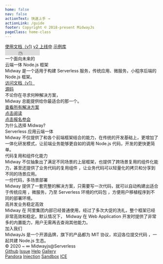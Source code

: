 ```yaml
---
home: false
nav: false
actionText: 快速上手 →
actionLink: /guide
footer: Copyright © 2018-present MidwayJs
pageClass: home-class
---
```

<div class="home-container">
  <div class="top-header-container">
    <div class="content-container">
      <div class="home-logo"></div>
      <div class="top-right">
        <nav>
          <a href="https://midwayjs.org/midway/v1" class="home-link link">使用文档（v1)</a>
          <a href="#" class="home-link link">v2 上线中</a>
          <!-- <a href="https://www.yuque.com/midwayjs/midway_v2" class="home-link link">API</a> -->
          <a href="http://demo.midwayjs.org/" class="home-link link">示例库</a>
        </nav>
        <iframe frameborder="0" scrolling="0" width="114" height="20" title="Star Midway on GitHub" src="https://ghbtns.com/github-btn.html?user=midwayjs&repo=midway&type=star&count=true"></iframe>
      </div>
    </div>
  </div>
  <div class="home-top">
    <div class="content-container">
      <div class="home-top-title">
        <div class="home-top-line">一个面向未来的</div>
        <div class="home-top-line">云端一体 Node.js 框架</div>
        <div class="home-top-mini-line">Midway 是一个适用于构建 Serverless 服务，传统应用、微服务，小程序后端的 Node.js 框架。</div>
      </div>
      <div class="home-top-button-list">
        <a class="home-top-button button view" href="https://www.yuque.com/midwayjs/midway_v2"><span class="buttonScale"></span><div>访问文档（v1）</div></a>
        <a class="home-top-button button white" href="https://github.com/midwayjs/midway"><span class="buttonScale"></span><div><i class="github"></i>源码</div></a>
      </div>
      <div class="home-top-right">
        <div class="home-top-container" id="top-wall">
        </div>
      </div>
    </div>
  </div>
  <div class="home-solutions">
    <div class="content-container">
      <div class="home-solution-title">不论你在寻求何种解决方案，</div>
      <div class="home-solution-title">Midway 总能提供给你最适合的那一个。</div>
      <div class="home-solution-list" id="home-solution-container"></div>
      <a class="home-solution-more button" href=""><span class="buttonScale"></span><div>查看所有解决方案</div></a>
      <div class="home-ad-middle">
        <div class="ad-middle-card" style="background-image: url('//gw.alicdn.com/tfs/TB1tXBJhAcx_u4jSZFlXXXnUFXa-546-274.png');">
          <a class="ad-middle-button button" href="https://zhuanlan.zhihu.com/p/245767106"><span class="buttonScale"></span><div>点击阅读</div></a>
        </div>
        <div class="ad-middle-card" style="background-image: url('//img.alicdn.com/tfs/TB1EA7elBBh1e4jSZFhXXcC9VXa-1092-548.jpg');">
          <a class="ad-middle-button button white" href="https://mudu.tv/watch/7560584"><span class="buttonScale"></span><div>点击报名参会</div></a>
        </div>
      </div>
    </div>
  </div>
  <div class="home-why-use">
    <div class="content-container">
      <div class="home-why-use-title">为什么选择 Midway?</div>
      <div class="home-why-use-card">
        <div class="home-why-card-title">Serverless 应用云端一体</div>
        <div class="home-why-card-content">Midway 不仅提供了和各个前端框架结合的能力，在传统的开发基础上，更增加了一体化研发模式，让前端业务能够更自如的调用 Node.js 代码，开发的更快更简单。</div>
        <div class="home-why-img" style="background-image: url('//gw.alicdn.com/tfs/TB11GybUAL0gK0jSZFAXXcA9pXa-868-694.png')"></div>
      </div>
      <div class="home-why-use-card right">
        <div class="home-why-card-title">代码复用和组件化能力</div>
        <div class="home-why-card-content">Midway  不仅抽象出了满足不同场景的上层框架，也提供了跨场景复用的组件化能力，甚至还提供了业务代码的复用组件 ，让业务代码可以轻量化的拷贝和分享到不同的场景应用。</div>
        <div class="home-why-img left" style="background-image: url('//gw.alicdn.com/tfs/TB19oAZisVl614jSZKPXXaGjpXa-956-780.png')"></div>
      </div>
      <div class="home-why-use-card">
        <div class="home-why-card-title">一份代码，多场景部署</div>
        <div class="home-why-card-content">Midway 提供了一套完整的解决方案，只需要写一次代码，就可以自动构建出适合于传统应用 ，微服务，乃至 Serverless 环境的代码包 ，方便用户移植程序到不同的部署环境。</div>
        <div class="home-why-img" style="background-image: url('//gw.alicdn.com/tfs/TB1S9aaUEY1gK0jSZFMXXaWcVXa-838-754.png')"></div>
      </div>
      <div class="home-why-use-card right">
        <div class="home-why-card-title">高并发业务稳定高效</div>
        <div class="home-why-card-content">Midway 在 阿里集团内部已经普通使用，经过了多次大促的洗礼，整个框架已经非常高效和稳定。默认情况下， Midway 在 Web Application 开发时提供了非常多的内置能力，用户无需再去查询其他能力。</div>
        <div class="home-why-img left" style="background-image: url('//gw.alicdn.com/tfs/TB1xIBqi9R26e4jSZFEXXbwuXXa-922-694.png')"></div>
      </div>
    </div>
  </div>
  <div class="home-joinus">
    <div class="content-container">
      <div class="home-joinus-title">加入我们</div>
      <div class="home-joinus-sub-title">MidwayJs 是一个开源品牌，旗下的产品都为 MIT 协议，欢迎各位提交代码 ，一起共建 Node.js 生态。</div>
      <div class="home-joinus-contribute"></div>
    </div>
  </div>
  <div class="home-bottom">
    <div class="content-container">
      <div class="home-left">
        <div class="home-copyright">© 2020 ~ ∞ Midwayjs@Serverless</div>
        <a class="link" href="https://github.com/midwayjs/midway">Github</a>
        <a class="link" href="https://github.com/midwayjs/midway/issues">Issue</a>
        <a class="link" href="https://www.yuque.com/midwayjs/topics">Help</a>
        <a class="link" href="http://demo.midwayjs.org/">Gallery</a>
      </div>
      <a class="bottom-logo"></a>
      <div class="home-right">
        <a class="link" href="http://midwayjs.org/pandora">Pandora</a>
        <a class="link" href="http://midwayjs.org/injection">Injection</a>
        <a class="link" href="https://github.com/midwayjs/sandbox-docker">Sandbox</a>
        <a class="link" href="https://ice.work/">ICE</a>
      </div>
    </div>
  </div>
</div>
<script>
let topWallList = [
  { cover: '//gw.alicdn.com/imgextra/i4/19999999999999/O1CN01PEPPo02NjasvUe8cc_!!19999999999999-2-tps.png' }, // react
  { cover: '//gw.alicdn.com/tfs/TB1Cdu2UYr1gK0jSZFDXXb9yVXa-1200-669.png' }, // vue
  { cover: '//gw.alicdn.com/tfs/TB18DKdjCR26e4jSZFEXXbwuXXa-1200-669.png' }, // rax
  { cover: '//gw.alicdn.com/tfs/TB11mzgg0Tfau8jSZFwXXX1mVXa-1200-669.png' }, // tablestore
  { cover: '//gw.alicdn.com/imgextra/i3/19999999999999/O1CN01HLo3Pi2NjasqFIZbi_!!19999999999999-2-tps.png' }, // koa
  { cover: '//gw.alicdn.com/imgextra/i2/19999999999999/O1CN01LggSYp2NjassPrZeZ_!!19999999999999-2-tps.png' }, // ice
  { cover: '//gw.alicdn.com/tfs/TB1l2LaU1L2gK0jSZFmXXc7iXXa-1200-669.png' }, // hexo
  { cover: '//gw.alicdn.com/tfs/TB12AhMjcVl614jSZKPXXaGjpXa-1200-669.png' }, // express
  { cover: '//gw.alicdn.com/tfs/TB1NtHPh5pE_u4jSZKbXXbCUVXa-1200-669.png' }, // egg
  { cover: '//gw.alicdn.com/tfs/TB1bonEgsieb18jSZFvXXaI3FXa-1200-669.png' }, // dingtalk
  { cover: '//gw.alicdn.com/tfs/TB1oq7GfxvbeK8jSZPfXXariXXa-1200-669.png' }, // covid19
  { cover: '//gw.alicdn.com/tfs/TB1Fh51U.Y1gK0jSZFMXXaWcVXa-1200-669.png' }, // antd
  { cover: '//gw.alicdn.com/tfs/TB1Ro.miMgP7K4jSZFqXXamhVXa-1200-669.png' }, // typeorm
  { cover: '//gw.alicdn.com/imgextra/i1/19999999999999/O1CN01FDOJdG2NjasvEbjxX_!!19999999999999-2-tps.png' }, // sequelize
  { cover: '//gw.alicdn.com/tfs/TB1MM_aU8r0gK0jSZFnXXbRRXXa-1200-669.png' }, // img
  { cover: '//gw.alicdn.com/tfs/TB1Fuy3UYr1gK0jSZFDXXb9yVXa-1200-669.png' }, // ssr
];
const solutionList = [
  { title: 'Serverless HTTP API' },
  { title: 'Serverless 定时器' },
  { title: 'Serverless 事件触发' },
  { title: 'RESTFul API' },
  { title: 'WebSocket' },
  { title: '微服务' },
  { title: 'React 一体化' },
  { title: 'Vue 一体化' },
  { title: 'ICE 一体化' },
  { title: 'Rax 一体化' },
];
topWallList = topWallList.sort(() => {
  return Math.random() - 0.5;
});
const topWallEle = document.getElementById('top-wall');
const solutionContainer = document.getElementById('home-solution-container');
const topWallItemList = [];
// render top wall
const lastLineIndex = (Math.ceil(topWallList.length / 5) - 1) * 5;
topWallList.forEach((item, i) => {
  const topWallItem = document.createElement('a');
  topWallItem.setAttribute('class', 'top-wall-item');
  topWallItem.setAttribute('href', item.link || 'http://demo.midwayjs.org/');
  topWallItem.setAttribute('target', '_blank');
  const topWallItemInner = document.createElement('div');
  topWallItemInner.setAttribute('class', 'top-wall-item-inner');
  topWallItemInner.style.backgroundImage = `url('${ item.cover }')`;
  topWallItem.appendChild(topWallItemInner);
  topWallEle.appendChild(topWallItem);
  topWallItemList.push(topWallItem);
  setTimeout(function () {
    topWallItem.style.opacity = 1;
  }, Math.random() * 1000);
});
solutionList.forEach((solutionData) => {
  const solutionItem = document.createElement('a');
  solutionItem.setAttribute('class', 'home-solution button');
  solutionItem.setAttribute('href', solutionData.link || 'http://demo.midwayjs.org/');
  solutionItem.setAttribute('target', '_blank');
  solutionItem.innerHTML = '<span class="buttonScale"></span><div>' + (solutionData.title) + '</div>';
  solutionContainer.appendChild(solutionItem);
});
// render why img
const allImg = Array.from(document.querySelectorAll('.home-why-img'));
if (window.IntersectionObserver) {
  const observer = new IntersectionObserver((entries) => {
    entries.forEach(function(entry) {
      let box = entry.target;
      if (entry.intersectionRatio >= 0.9) {
        box.classList.add('display');
        box.previousElementSibling.classList.add('display');
      } else if (entry.intersectionRatio < 0.3) {
        box.classList.remove('display');
        box.previousElementSibling.classList.remove('display');
      }
    });
  }, {
    root: null,
    rootMargin: '0px', 
    threshold: [0.0, 0.1, 0.2, 0.3, 0.7, 0.8, 0.9, 1.0]
  });
  allImg.forEach(function (ele) {
    observer.observe(ele);
  });
} else {
  allImg.forEach(function (ele) {
    ele.classList.add('display');
    ele.previousElementSibling.classList.add('display');
  });
}
</script>

